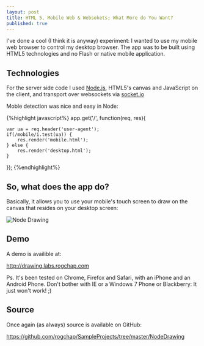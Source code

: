 ```yaml
---
layout: post
title: HTML 5, Mobile Web & Websokets; What More do You Want?
published: true
---
```


I've done a cool (I think it is anyway) experiment: I wanted to use my mobile web browser to control my desktop browser. The app was to be built using HTML5 technologies and no Flash or native mobile application.

## Technologies

For the server side code I used [Node.js](http://www.http://nodejs.org/), HTML5's canvas and JavaScript on the client, and transport over websockets via [socket.io](http://socket.io/)

Moble detection was nice and easy in Node:

{%highlight javascript%}
app.get('/', function(req, res){

	var ua = req.header('user-agent');
	if(/mobile/i.test(ua)) {
		res.render('mobile.html');
	} else {
		res.render('desktop.html');
	}
});
{%endhighlight%}

## So, what does the app do?

Basically, it allows you to use your mobile's touch screen to draw on the canvas that resides on your desktop screen:

![Node Drawing](https://github.com/rogchap/SampleProjects/raw/master/NodeDrawing/Screenshot.png)

## Demo

A demo is availible at:

<http://drawing.labs.rogchap.com>

Ps. It's been tested on Chrome, Firefox and Safari, with an iPhone and an Android Phone. Don't bother with IE or a Windows 7 Phone or Blackberry: It just won't work! ;)

## Source

Once again (as always) source is available on GitHub:

<https://github.com/rogchap/SampleProjects/tree/master/NodeDrawing>

